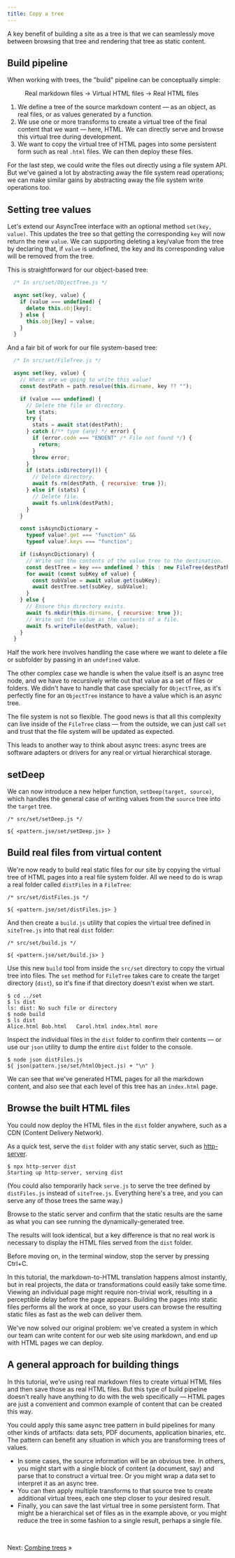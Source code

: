 ```yaml
---
title: Copy a tree
---
```


A key benefit of building a site as a tree is that we can seamlessly move between browsing that tree and rendering that tree as static content.

## Build pipeline

When working with trees, the "build" pipeline can be conceptually simple:

<figure>
  Real markdown files → Virtual HTML files → Real HTML files
</figure>

1. We define a tree of the source markdown content — as an object, as real files, or as values generated by a function.
1. We use one or more transforms to create a virtual tree of the final content that we want — here, HTML. We can directly serve and browse this virtual tree during development.
1. We want to copy the virtual tree of HTML pages into some persistent form such as real `.html` files. We can then deploy these files.

For the last step, we could write the files out directly using a file system API. But we've gained a lot by abstracting away the file system read operations; we can make similar gains by abstracting away the file system write operations too.

## Setting tree values

Let's extend our AsyncTree interface with an optional method `set(key, value)`. This updates the tree so that getting the corresponding `key` will now return the new `value`. We can supporting deleting a key/value from the tree by declaring that, if `value` is undefined, the key and its corresponding value will be removed from the tree.

This is straightforward for our object-based tree:

```js
  /* In src/set/ObjectTree.js */

  async set(key, value) {
    if (value === undefined) {
      delete this.obj[key];
    } else {
      this.obj[key] = value;
    }
  }
```

And a fair bit of work for our file system-based tree:

```js
  /* In src/set/FileTree.js */

  async set(key, value) {
    // Where are we going to write this value?
    const destPath = path.resolve(this.dirname, key ?? "");

    if (value === undefined) {
      // Delete the file or directory.
      let stats;
      try {
        stats = await stat(destPath);
      } catch (/** type {any} */ error) {
        if (error.code === "ENOENT" /* File not found */) {
          return;
        }
        throw error;
      }
      if (stats.isDirectory()) {
        // Delete directory.
        await fs.rm(destPath, { recursive: true });
      } else if (stats) {
        // Delete file.
        await fs.unlink(destPath);
      }
    }

    const isAsyncDictionary =
      typeof value?.get === "function" &&
      typeof value?.keys === "function";

    if (isAsyncDictionary) {
      // Write out the contents of the value tree to the destination.
      const destTree = key === undefined ? this : new FileTree(destPath);
      for await (const subKey of value) {
        const subValue = await value.get(subKey);
        await destTree.set(subKey, subValue);
      }
    } else {
      // Ensure this directory exists.
      await fs.mkdir(this.dirname, { recursive: true });
      // Write out the value as the contents of a file.
      await fs.writeFile(destPath, value);
    }
  }
```

Half the work here involves handling the case where we want to delete a file or subfolder by passing in an `undefined` value.

The other complex case we handle is when the value itself is an async tree node, and we have to recursively write out that value as a set of files or folders. We didn't have to handle that case specially for `ObjectTree`, as it's perfectly fine for an `ObjectTree` instance to have a value which is an async tree.

The file system is not so flexible. The good news is that all this complexity can live inside of the `FileTree` class — from the outside, we can just call `set` and trust that the file system will be updated as expected.

This leads to another way to think about async trees: async trees are software adapters or drivers for any real or virtual hierarchical storage.

## setDeep

We can now introduce a new helper function, `setDeep(target, source)`, which handles the general case of writing values from the `source` tree into the `target` tree.

```${'js'}
/* src/set/setDeep.js */

${ <pattern.jse/set/setDeep.js> }
```

## Build real files from virtual content

We're now ready to build real static files for our site by copying the virtual tree of HTML pages into a real file system folder. All we need to do is wrap a real folder called `distFiles` in a `FileTree`:

```${'js'}
/* src/set/distFiles.js */

${ <pattern.jse/set/distFiles.js> }
```

And then create a `build.js` utility that copies the virtual tree defined in `siteTree.js` into that real `dist` folder:

```${'js'}
/* src/set/build.js */

${ <pattern.jse/set/build.js> }
```

<span class="tutorialStep"></span> Use this new `build` tool from inside the `src/set` directory to copy the virtual tree into files. The `set` method for `FileTree` takes care to create the target directory (`dist`), so it's fine if that directory doesn't exist when we start.

```console
$ cd ../set
$ ls dist
ls: dist: No such file or directory
$ node build
$ ls dist
Alice.html Bob.html   Carol.html index.html more
```

<span class="tutorialStep"></span> Inspect the individual files in the `dist` folder to confirm their contents — or use our `json` utility to dump the entire `dist` folder to the console.

```console
$ node json distFiles.js
${ json(pattern.jse/set/htmlObject.js) + "\n" }
```

We can see that we've generated HTML pages for all the markdown content, and also see that each level of this tree has an `index.html` page.

## Browse the built HTML files

You could now deploy the HTML files in the `dist` folder anywhere, such as a CDN (Content Delivery Network).

<span class="tutorialStep"></span> As a quick test, serve the `dist` folder with any static server, such as [http-server](https://github.com/http-party/http-server).

```console
$ npx http-server dist
Starting up http-server, serving dist
```

(You could also temporarily hack `serve.js` to serve the tree defined by `distFiles.js` instead of `siteTree.js`. Everything here's a tree, and you can serve any of those trees the same way.)

<span class="tutorialStep"></span> Browse to the static server and confirm that the static results are the same as what you can see running the dynamically-generated tree.

The results will look identical, but a key difference is that no real work is necessary to display the HTML files served from the `dist` folder.

<span class="tutorialStep"></span> Before moving on, in the terminal window, stop the server by pressing Ctrl+C.

In this tutorial, the markdown-to-HTML translation happens almost instantly, but in real projects, the data or transformations could easily take some time. Viewing an individual page might require non-trivial work, resulting in a perceptible delay before the page appears. Building the pages into static files performs all the work at once, so your users can browse the resulting static files as fast as the web can deliver them.

We've now solved our original problem: we've created a system in which our team can write content for our web site using markdown, and end up with HTML pages we can deploy.

## A general approach for building things

In this tutorial, we're using real markdown files to create virtual HTML files and then save those as real HTML files. But this type of build pipeline doesn't really have anything to do with the web specifically — HTML pages are just a convenient and common example of content that can be created this way.

You could apply this same async tree pattern in build pipelines for many other kinds of artifacts: data sets, PDF documents, application binaries, etc. The pattern can benefit any situation in which you are transforming trees of values.

- In some cases, the source information will be an obvious tree. In others, you might start with a single block of content (a document, say) and parse that to construct a virtual tree. Or you might wrap a data set to interpret it as an async tree.
- You can then apply multiple transforms to that source tree to create additional virtual trees, each one step closer to your desired result.
- Finally, you can save the last virtual tree in some persistent form. That might be a hierarchical set of files as in the example above, or you might reduce the tree in some fashion to a single result, perhaps a single file.

&nbsp;

Next: [Combine trees](combine.html) »
